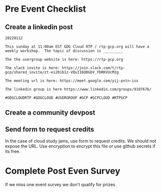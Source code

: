 # Pre Event Checklist

## Create a linkedin post

```
20220112

This sunday at 11:00am EST GDG Cloud RTP / rtp-gcp.org will have a weekly workshop.  The topic of discussion is _________

The the usergroup website is here: https://rtp-gcp.org

The slack invite is here: https://join.slack.com/t/rtp-gcp/shared_invite/zt-ei20ib1z-VQuI16Q0GbV_YbRKVUcM2g

The meeting url is here: https://meet.google.com/yij-pntn-iss

The linkedin group is here https://www.linkedin.com/groups/9107676/

#GDGCLOUDRTP #GDGCLOUD #USERGROUP #GCP #GCPCLOUD #RTPGCP

```

## Create a community devpost


## Send form to request credits

In the case of cloud study jams, use form to request credits.  We should not expose the URL.  Use encryption to encrypt this file or use github secrets if its free.


# Complete Post Even Survey
If we miss one event survey we don't qualify for prizes
